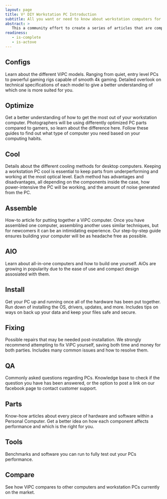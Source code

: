 ```yaml
---
layout: page
title: V² DIY Workstation PC Introduction
subtitle: All you want or need to know about workstation computers for users, DIY, and retail folks
abstract: >
   This a community effort to create a series of articles that are comprehensive, consistent and cross referenced on all topics relevant to users as well as builders of workstation PCs. The structure allows readers ranging from newcomers to experts to quickly find the information that they are looking for. Tips, notes and references assist the newcomers while the can be safely ignored by the experts. We cover all topics through the entire life cycle of a workstation PC ranging from shopping, customization, installation, optimization, usage, maintenance, and repair. Going DIY on a workstation PC may easily save the user a thousand dollars, whereas it opens new and lucrative income streams for shop owners. 
readiness:
   - is-complete
   - is-actove
---
```



## Configs
Learn about the different ViPC models. Ranging from quiet, entry level PCs to pwoerful gaming rigs capable of smooth 4k gaming. Detailed overlook on technical specifications of each model to give a better understanding of which one is more suited for you.

## Optimize
Get a better understanding of how to get the most out of your workstation computer. Photographers will be using differently optimized PC parts compared to gamers, so learn about the difference here. Follow these guides to find out what type of computer you need based on your computing habits.

## Cool
Details about the different cooling methods for desktop computers. Keeping a workstation PC cool is essential to keep parts from underperforming and working at the most optical level. Each method has advantages and disadvantages, all depending on the components inside the case, how power-intensive the PC will be working, and the amount of noise generated from the PC.

## Assemble
How-to article for putting together a ViPC computer. Once you have assembled one computer, assembling another uses similar techniques, but for newcomers it can be an intimidating experience. Our step-by-step guide ensures building your computer will be as headache free as possible.

## AIO
Learn about all-in-one computers and how to build one yourself. AiOs are growing in popularity due to the ease of use and compact design assosiated with them. 

## Install
Get your PC up and running once all of the hardware has been put together. Run down of installing the OS, drivers, updates, and more. Includes tips on ways on back up your data and keep your files safe and secure.

## Fixing
Possible repairs that may be needed post-installation. We strongly recommend attempting to fix ViPC yourself, saving both time and money for both parties. Includes many common issues and how to resolve them.

## QA 
Commonly asked questions regarding PCs. Knowledge base to check if the question you have has been answered, or the option to post a link on our facebook page to contact customer support.

## Parts 
Know-how articles about every piece of hardware and software within a Personal Computer. Get a better idea on how each component affects performance and which is the right for you. 

## Tools
Benchmarks and software you can run to fully test out your PCs performance.

## Compare
See how ViPC compares to other computers and workstation PCs currently on the market. 
